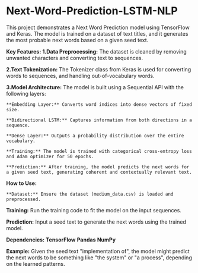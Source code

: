 # Next-Word-Prediction-LSTM-NLP

This project demonstrates a Next Word Prediction model using TensorFlow and Keras. The model is trained on a dataset of text titles, and it generates the most probable next words based on a given seed text.

**Key Features:**
 **1.Data Preprocessing:** The dataset is cleaned by removing unwanted characters and converting text to sequences.

**2.Text Tokenization:** The Tokenizer class from Keras is used for converting words to sequences, and handling out-of-vocabulary words.


**3.Model Architecture:** The model is built using a Sequential API with the following layers:

    **Embedding Layer:** Converts word indices into dense vectors of fixed size.
    
    **Bidirectional LSTM:** Captures information from both directions in a sequence.
    
    **Dense Layer:** Outputs a probability distribution over the entire vocabulary.
    
    **Training:** The model is trained with categorical cross-entropy loss and Adam optimizer for 50 epochs.
    
    **Prediction:** After training, the model predicts the next words for a given seed text, generating coherent and contextually relevant text.

**How to Use:**

    **Dataset:** Ensure the dataset (medium_data.csv) is loaded and preprocessed.
    
   **Training:** Run the training code to fit the model on the input sequences.
   
   **Prediction:** Input a seed text to generate the next words using the trained model.
     
**Dependencies:**
    **TensorFlow**
    **Pandas**
    **NumPy**
     
**Example:**
Given the seed text "implementation of", the model might predict the next words to be something like "the system" or "a process", depending on the learned patterns.
